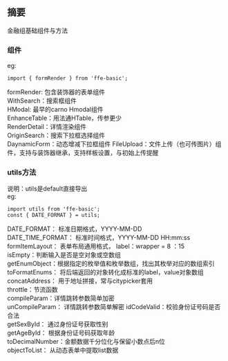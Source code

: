 ## 摘要 ##
金融组基础组件与方法  
### 组件 ###  
eg:  
```
import { formRender } from 'ffe-basic';
```
formRender: 包含装饰器的表单组件  
WithSearch：搜索框组件  
HModal: 最早的carno Hmodal组件  
EnhanceTable：用法通HTable，传参更少  
RenderDetail：详情渲染组件  
OriginSearch：搜索下拉框选择组件  
DaynamicForm：动态增减下拉框组件
FileUpload：文件上传（也可传图片）组件，支持与装饰器继承，支持样板设置，与初始上传提醒  

### utils方法 ###
说明：utils是default直接导出  
eg:
``` 
import utils from 'ffe-basic';
const { DATE_FORMAT } = utils;
```
DATE_FORMAT： 标准日期格式，YYYY-MM-DD  
DATE_TIME_FORMAT： 标准时间格式，YYYY-MM-DD HH:mm:ss  
formItemLayout： 表单布局通用格式， label：wrapper = 8 ：15  
isEmpty：判断输入是否是空对象或空数组  
getEnumObject：根据指定的枚举值和枚举数组，找出其枚举对应的数组索引  
toFormatEnums： 将后端返回的对象转化成标准的label，value对象数组  
concatAddress： 用于地址拼接，常与citypicker套用  
throttle：节流函数  
compileParam：详情跳转参数简单加密  
unCompileParam： 详情跳转参数简单解密 
idCodeValid：校验身份证号码是否合法  
getSexById： 通过身份证号获取性别  
getAgeById： 根据身份证号码获取年龄  
toDecimalNumber：金额数据千分位化与保留小数点后n位  
objectToList： 从动态表单中提取list数据  